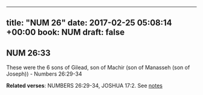
---
title: "NUM 26"
date: 2017-02-25 05:08:14 +00:00
book: NUM
draft: false
---

## NUM 26:33

These were the 6 sons of Gilead, son of Machir (son of Manasseh (son of Joseph)) - Numbers 26:29-34

**Related verses**: NUMBERS 26:29-34, JOSHUA 17:2. See [notes](https://my.bible.com/notes/2578182422924091844)

